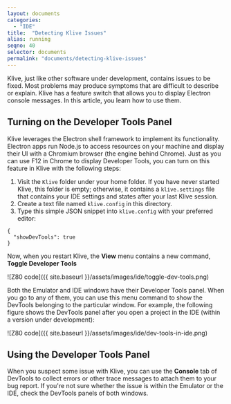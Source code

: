 ```yaml
---
layout: documents
categories: 
  - "IDE"
title:  "Detecting Klive Issues"
alias: running
seqno: 40
selector: documents
permalink: "documents/detecting-klive-issues"
---
```


Klive, just like other software under development, contains issues to be fixed. Most problems may produce symptoms that are difficult to describe or explain. Klive has a feature switch that allows you to display Electron console messages. In this article, you learn how to use them.

## Turning on the Developer Tools Panel

Klive leverages the Electron shell framework to implement its functionality. Electron apps run Node.js to access resources on your machine and display their UI with a Chromium browser (the engine behind Chrome). Just as you can use F12 in Chrome to display Developer Tools, you can turn on this feature in Klive with the following steps:

1. Visit the `Klive` folder under your home folder. If you have never started Klive, this folder is empty; otherwise, it contains a `klive.settings` file that contains your IDE settings and states after your last Klive session.
2. Create a text file named `klive.config` in this directory.
3. Type this simple JSON snippet into `klive.config` with your preferred editor:

```
{
  "showDevTools": true
}
```

Now, when you restart Klive, the **View** menu contains a new command, **Toggle Developer Tools**

![Z80 code]({{ site.baseurl }}/assets/images/ide/toggle-dev-tools.png)

Both the Emulator and IDE windows have their Developer Tools panel. When you go to any of them, you can use this menu command to show the DevTools belonging to the particular window. For example, the following figure shows the DevTools panel after you open a project in the IDE (within a version under development):

![Z80 code]({{ site.baseurl }}/assets/images/ide/dev-tools-in-ide.png)

## Using the Developer Tools Panel

When you suspect some issue with Klive, you can use the **Console** tab of DevTools to collect errors or other trace messages to attach them to your bug report. If you're not sure whether the issue is within the Emulator or the IDE, check the DevTools panels of both windows.

